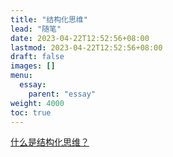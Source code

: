 ```yaml
---
title: "结构化思维"
lead: "随笔"
date: 2023-04-22T12:52:56+08:00
lastmod: 2023-04-22T12:52:56+08:00
draft: false
images: []
menu:
  essay:
    parent: "essay"
weight: 4000
toc: true
---
```


[什么是结构化思维？](https://www.zhihu.com/question/20411440)
